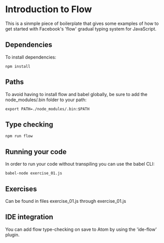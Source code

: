 # Introduction to Flow
This is a sinmple piece of boilerplate that gives some examples of how to get started with Facebook's 'flow' gradual typing system for JavaScript.

## Dependencies
To install dependencies:

    npm install

## Paths
To avoid having to install flow and babel globally, be sure to add the node_modules/.bin folder to your path:

    export PATH=./node_modules/.bin:$PATH

## Type checking

    npm run flow

## Running your code
In order to run your code without transpiling you can use the babel CLI:

    babel-node exercise_01.js

## Exercises
Can be found in files exercise_01.js through exercise_01.js

## IDE integration
You can add flow type-checking on save to Atom by using the 'ide-flow' plugin.
